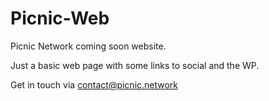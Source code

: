 # Picnic-Web
Picnic Network coming soon website.

Just a basic web page with some links to social and the WP. 

Get in touch via contact@picnic.network

